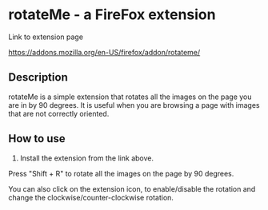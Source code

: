 # rotateMe - a FireFox extension

Link to extension page

https://addons.mozilla.org/en-US/firefox/addon/rotateme/

## Description

rotateMe is a simple extension that rotates all the images on the page you are in by 90 degrees. It is useful when you are browsing a page with images that are not correctly oriented.

## How to use

1. Install the extension from the link above.

Press "Shift + R" to rotate all the images on the page by 90 degrees.

You can also click on the extension icon, to enable/disable the rotation and change the clockwise/counter-clockwise rotation.
